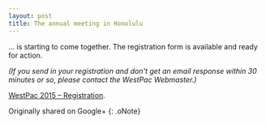 ```yaml
---
layout: post
title: The annual meeting in Honolulu
---
```


... is starting to come together. The registration form is available and ready for action.

_(If you send in your registration and don't get an email response within 30 minutes or so, please contact the WestPac Webmaster.)_

[WestPac 2015 – Registration](http://chapters.aallnet.org/westpac/2015honolulu/registration.asp).

Originally shared on Google+
{: .oNote}
